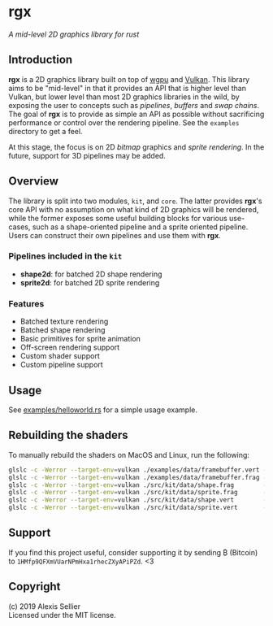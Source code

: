 rgx
===

*A mid-level 2D graphics library for rust*

Introduction
------------
**rgx** is a 2D graphics library built on top of [wgpu] and [Vulkan]. This
library aims to be "mid-level" in that it provides an API that is higher level
than Vulkan, but lower level than most 2D graphics libraries in the wild, by
exposing the user to concepts such as *pipelines*, *buffers* and *swap chains*.
The goal of **rgx** is to provide as simple an API as possible without
sacrificing performance or control over the rendering pipeline.  See the
`examples` directory to get a feel.

At this stage, the focus is on 2D *bitmap* graphics and *sprite rendering*. In the
future, support for 3D pipelines may be added.

[wgpu]: https://crates.io/crates/wgpu
[WebGPU]: https://www.w3.org/community/gpu/
[Vulkan]: https://www.khronos.org/vulkan/

Overview
--------
The library is split into two modules, `kit`, and `core`. The latter provides
**rgx**'s core API with no assumption on what kind of 2D graphics will be
rendered, while the former exposes some useful building blocks for various use-cases,
such as a shape-oriented pipeline and a sprite oriented pipeline. Users can construct
their own pipelines and use them with **rgx**.

### Pipelines included in the `kit`

* **shape2d**: for batched 2D shape rendering
* **sprite2d**: for batched 2D sprite rendering

### Features

* Batched texture rendering
* Batched shape rendering
* Basic primitives for sprite animation
* Off-screen rendering support
* Custom shader support
* Custom pipeline support

Usage
-----
See [examples/helloworld.rs](examples/helloworld.rs) for a simple usage example.


Rebuilding the shaders
----------------------

To manually rebuild the shaders on MacOS and Linux, run the following:

```bash
glslc -c -Werror --target-env=vulkan ./examples/data/framebuffer.vert -o ./examples/data/framebuffer.vert.spv
glslc -c -Werror --target-env=vulkan ./examples/data/framebuffer.frag -o ./examples/data/framebuffer.frag.spv
glslc -c -Werror --target-env=vulkan ./src/kit/data/shape.frag        -o ./src/kit/data/shape.frag.spv
glslc -c -Werror --target-env=vulkan ./src/kit/data/sprite.frag       -o ./src/kit/data/sprite.frag.spv
glslc -c -Werror --target-env=vulkan ./src/kit/data/shape.vert        -o ./src/kit/data/shape.vert.spv
glslc -c -Werror --target-env=vulkan ./src/kit/data/sprite.vert       -o ./src/kit/data/sprite.vert.spv
```

Support
-------
If you find this project useful, consider supporting it by sending ₿ (Bitcoin) to
`1HMfp9QFXmVUarNPmHxa1rhecZXyAPiPZd`. <3

Copyright
---------
(c) 2019 Alexis Sellier\
Licensed under the MIT license.
